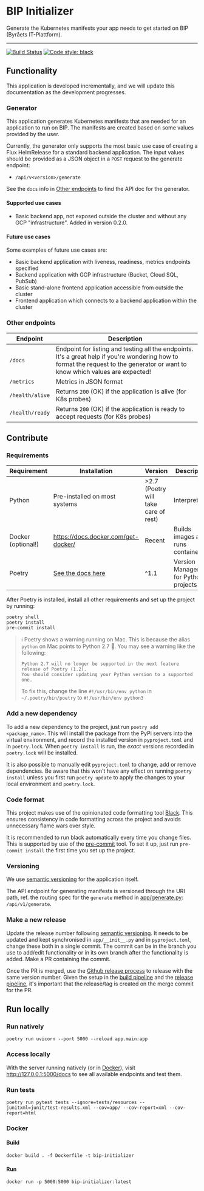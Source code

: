 # BIP Initializer

Generate the Kubernetes manifests your app needs to get started on BIP (Byråets IT-Plattform).

----
[![Build Status](https://dev.azure.com/statisticsnorway/Stratus/_apis/build/status/BIP%20Initializer%20Build?repoName=statisticsnorway%2Fbip-initializer&branchName=main)](https://dev.azure.com/statisticsnorway/Stratus/_build/latest?definitionId=210&repoName=statisticsnorway%2Fbip-initializer&branchName=main)
[![Code style: black](https://img.shields.io/badge/code%20style-black-000000.svg)](https://github.com/psf/black)

## Functionality

This application is developed incrementally, and we will update this documentation as the development progresses.

### Generator

This application generates Kubernetes manifests that are needed for an application to run on BIP. The manifests are created based on some values provided by the user.

Currently, the generator only supports the most basic use case of creating a Flux HelmRelease for a standard backend application. The input values should be provided as a JSON object in a `POST` request to the generate endpoint:

- `/api/v<version>/generate`

See the `docs` info in [Other endpoints](#other-endpoints) to find the API doc for the generator.

#### Supported use cases

- Basic backend app, not exposed outside the cluster and without any GCP "infrastructure". Added in version 0.2.0.

#### Future use cases

Some examples of future use cases are:

- Basic backend application with liveness, readiness, metrics endpoints specified
- Backend application with GCP infrastructure (Bucket, Cloud SQL, PubSub)
- Basic stand-alone frontend application accessible from outside the cluster
- Frontend application which connects to a backend application within the cluster

### Other endpoints

| Endpoint | Description |
|----------|-------------|
|`/docs` |Endpoint for listing and testing all the endpoints. It's a great help if you're wondering how to format the request to the generator or want to know which values are expected! |
|`/metrics` |Metrics in JSON format |
|`/health/alive`|Returns `200` (OK) if the application is alive (for K8s probes) |
|`/health/ready`|Returns `200` (OK) if the application is ready to accept requests (for K8s probes)  |

## Contribute

### Requirements

Requirement        | Installation | Version  | Description
------------------ | ------------ | -------- | ----------------
Python             | Pre-installed on most systems | >2.7 (Poetry will take care of rest)     | Interpreter
Docker (optional!) | <https://docs.docker.com/get-docker/> | Recent | Builds images and runs containers
Poetry             | [See the docs here](https://python-poetry.org/docs/#osx-linux-bashonwindows-install-instructions) | ^1.1     | Version Management for Python projects

After Poetry is installed, install all other requirements and set up the project by running:

```command
poetry shell
poetry install
pre-commit install
```

> :information_source: Poetry shows a warning running on Mac. This is because the alias `python` on Mac points to Python 2.7 :facepalm:. You may see a warning like the following:
>
> ```command
> Python 2.7 will no longer be supported in the next feature release of Poetry (1.2).
> You should consider updating your Python version to a supported one.
> ```
>
> To fix this, change the line `#!/usr/bin/env python` in `~/.poetry/bin/poetry` to `#!/usr/bin/env python3`

### Add a new dependency

To add a new dependency to the project, just run `poetry add <package_name>`. This will install the package from the PyPi servers into the virtual environment, and record the installed version in `pyproject.toml` and in `poetry.lock`. When `poetry install` is run, the *exact* versions recorded in `poetry.lock` will be installed.

It is also possible to manually edit `pyproject.toml` to change, add or remove dependencies. Be aware that this won't have any effect on running `poetry install` unless you first run `poetry update` to apply the changes to your local environment and `poetry.lock`.

### Code format

This project makes use of the opinionated code formatting tool [Black](https://github.com/psf/black). This ensures consistency in code formatting across the project and avoids unnecessary flame wars over style.

It is recommended to run black automatically every time you change files. This is supported by use of the [pre-commit](https://pre-commit.com/) tool. To set it up, just run `pre-commit install` the first time you set up the project.

### Versioning

We use [semantic versioning](https://semver.org/) for the application itself.

The API endpoint for generating manifests is versioned through the URI path, ref. the routing spec for the `generate` method in [app/generate.py](app/generate.py): `/api/v1/generate`.

### Make a new release

Update the release number following [semantic versioning](https://semver.org/). It needs to be updated and kept synchronised in `app/__init__.py` and in `pyproject.toml`, change these both in a single commit. The commit can be in the branch you use to add/edit functionality or in its own branch after the functionality is added. Make a PR containing the commit.

Once the PR is merged, use the [Github release process](https://github.com/statisticsnorway/bip-initializer/releases/new) to release with the same version number. Given the setup in the [build pipeline](azure-pipeline-build.yml) and the [release pipeline](azure-pipeline-release.yml), it's important that the release/tag is created on the merge commit for the PR.

## Run locally

### Run natively

```command
poetry run uvicorn --port 5000 --reload app.main:app
```

### Access locally

With the server running natively (or in [Docker](#Docker)), visit <http://127.0.0.1:5000/docs> to see all available endpoints and test them.

### Run tests

```command
poetry run pytest tests --ignore=tests/resources --junitxml=junit/test-results.xml --cov=app/ --cov-report=xml --cov-report=html
```

### Docker

#### Build

```command
docker build . -f Dockerfile -t bip-initializer
```

#### Run

```command
docker run -p 5000:5000 bip-initializer:latest
```
